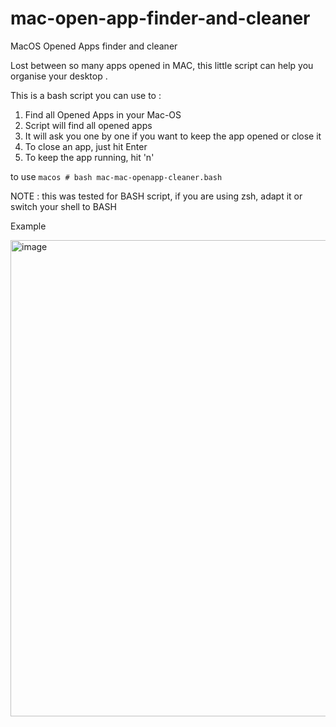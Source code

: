 # mac-open-app-finder-and-cleaner
MacOS Opened Apps finder and cleaner 


Lost between so many apps opened in MAC, this little script can help you organise your desktop .


This is a bash script you can use to :

1. Find all Opened Apps in your Mac-OS
1. Script will find all opened apps
1. It will  ask you one by one if you want to keep the app opened or close it
1. To close an app, just hit Enter
1. To keep the app running, hit 'n'

to use
``` macos # bash mac-mac-openapp-cleaner.bash ```

NOTE : this was tested for BASH script, if you are using zsh, adapt it or switch your shell to BASH

Example

<img width="762" alt="image" src="https://github.com/abdessamad-elamrani/mac-open-app-finder-and-cleaner/assets/29716902/18e205d1-66b8-4074-a9eb-9398a7771550">
